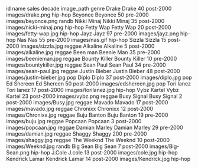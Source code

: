 
id	name	sales	decade	image_path	genre
Drake	Drake	40	post-2000	images/drake.png	hip-hop
Beyonce	Beyonce	50	pre-2000	images/beyonce.png	randb
Nikki Minaj	Nikki Minaj	35	post-2000	images/nicki-minaj.png	hip-hop
Fetty Wap	Fetty Wap	20	post-2000	images/fetty-wap.jpg	hip-hop
Jayz	Jayz	97	pre-2000	images/jayz.png	hip-hop
Nas	Nas	55	pre-2000	images/nas.gif	hip-hop
Sizzla	Sizzla	15	post-2000	images/sizzla.jpg	reggae
Alkaline	Alkaline	5	post-2000	images/alkaline.jpg	reggae
Been man	Beenie Man	35	pre-2000	images/beenieman.jpg	reggae
Bounty Killer	Bounty Killer	10	pre-2000	images/bountykiller.jpg	reggae
Sean Paul	Sean Paul	34	pre-2000	images/sean-paul.jpg	reggae
Justin Bieber	Justin Bieber	48	post-2000	images/justin-bieber.jpg	pop
Diplo	Diplo	37	post-2000	images/diplo.jpg	pop
Ed Shereen	Ed Shereen	50	post-2000	images/edshereen.jpg	pop
Tori lanez	Tori lanez	17	post-2000	images/torilanez.jpg	hip-hop
Vybz Kartel	Vybz Kartel	23	post-2000	images/vybz.png	reggae
Busy Signal	Busy Signal	2	post-2000	images/Busy.jpg	reggae
Mavado	Mavado	17	post-2000	images/mavado.jpg	reggae
Chronixx	Chronixx	12	post-2000	images/Chronixx.jpg	reggae
Buju Banton	Buju Banton	19	pre-2000	images/buju.jpg	reggae
Popcaan	Popcaan	3	post-2000	images/popcaan.jpg	reggae
Damian Marley	Damian Marley	29	pre-2000	images/damian.jpg	reggae
Shaggy	Shaggy	200	pre-2000	images/shaggy.jpg	reggae
The Weeknd	The Weeknd	10	post-2000	images/Weeknd.jpg	randb
Big Sean	Big Sean	7	post-2000	images/Big-Sean.png	hip-hop
J.Cole	J.cole	13	post-2000	images/cole.jpg	hip-hop
Kendrick Lamar	Kendrick Lamar	14	post-2000	images/Kendrick.jpg	hip-hop
